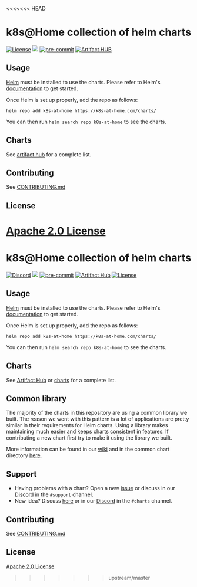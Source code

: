 <<<<<<< HEAD
# k8s@Home collection of helm charts

[![License](https://img.shields.io/badge/License-Apache%202.0-blue.svg)](https://opensource.org/licenses/Apache-2.0)
[![](https://github.com/k8s-at-home/charts/workflows/Release%20Charts/badge.svg?branch=master)](https://github.com/k8s-at-home/charts/actions)
[![pre-commit](https://img.shields.io/badge/pre--commit-enabled-brightgreen?logo=pre-commit&logoColor=white)](https://github.com/pre-commit/pre-commit)
[![Artifact HUB](https://img.shields.io/endpoint?url=https://artifacthub.io/badge/repository/k8s-at-home)](https://artifacthub.io/packages/search?repo=k8s-at-home)
## Usage

[Helm](https://helm.sh) must be installed to use the charts.
Please refer to Helm's [documentation](https://helm.sh/docs/) to get started.

Once Helm is set up properly, add the repo as follows:

```console
helm repo add k8s-at-home https://k8s-at-home.com/charts/
```

You can then run `helm search repo k8s-at-home` to see the charts.

## Charts

See [artifact hub](https://artifacthub.io/packages/search?org=k8s-at-home) for a complete list.

## Contributing

See [CONTRIBUTING.md](./CONTRIBUTING.md)

## License

[Apache 2.0 License](./LICENSE)
=======
# k8s@Home collection of helm charts

[![Discord](https://img.shields.io/badge/discord-chat-7289DA.svg)](https://discord.com/invite/7PbmHRK)
[![](https://github.com/k8s-at-home/charts/workflows/Release%20Charts/badge.svg?branch=master)](https://github.com/k8s-at-home/charts/actions)
[![pre-commit](https://img.shields.io/badge/pre--commit-enabled-brightgreen?logo=pre-commit&logoColor=white)](https://github.com/pre-commit/pre-commit)
[![Artifact Hub](https://img.shields.io/endpoint?url=https://artifacthub.io/badge/repository/k8s-at-home)](https://artifacthub.io/packages/search?repo=k8s-at-home)
[![License](https://img.shields.io/badge/License-Apache%202.0-blue.svg)](https://opensource.org/licenses/Apache-2.0)

## Usage

[Helm](https://helm.sh) must be installed to use the charts.
Please refer to Helm's [documentation](https://helm.sh/docs/) to get started.

Once Helm is set up properly, add the repo as follows:

```console
helm repo add k8s-at-home https://k8s-at-home.com/charts/
```

You can then run `helm search repo k8s-at-home` to see the charts.

## Charts

See [Artifact Hub](https://artifacthub.io/packages/search?org=k8s-at-home) or [charts](./charts/) for a complete list.

## Common library

The majority of the charts in this repository are using a common library we built. The reason we went with this pattern is a lot of applications are pretty similar in their requirements for Helm charts. Using a library makes maintaining much easier and keeps charts consistent in features. If contributing a new chart first try to make it using the library we built.

More information can be found in our [wiki](https://github.com/k8s-at-home/charts/wiki) and in the common chart directory [here](https://github.com/k8s-at-home/charts/tree/master/charts/common).

## Support

- Having problems with a chart? Open a new [issue](https://github.com/k8s-at-home/charts/issues/new/choose) or discuss in our [Discord](https://discord.gg/sTMX7Vh) in the `#support` channel.
- New idea? Discuss [here](https://github.com/k8s-at-home/charts/discussions) or in our [Discord](https://discord.gg/sTMX7Vh) in the `#charts` channel.

## Contributing

See [CONTRIBUTING.md](./CONTRIBUTING.md)

## License

[Apache 2.0 License](./LICENSE)
>>>>>>> upstream/master
